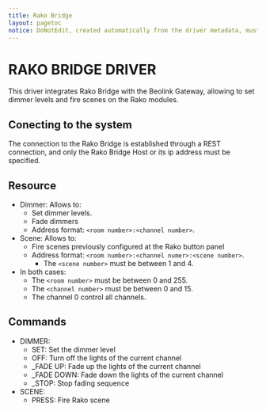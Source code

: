 ```yaml
---
title: Rako Bridge
layout: pagetoc
notice: DoNotEdit, created automatically from the driver metadata, must be updated on the driver itself
---
```

RAKO BRIDGE DRIVER
==================

This driver integrates Rako Bridge with the Beolink Gateway, allowing to set dimmer levels and fire scenes on the Rako modules.

Conecting to the system
-----------------------

The connection to the Rako Bridge is established through a REST connection, and only the Rako Bridge Host or its ip address must be specified.

Resource
--------

  * Dimmer: Allows to: 
    - Set dimmer levels.
    - Fade dimmers
    - Address format: ```<room number>:<channel number>```.
  * Scene: Allows to: 
    - Fire scenes previously configured at the Rako button panel
    - Address format: ```<room number>:<channel numer>:<scene number>```.
      - The ```<scene number>``` must be between 1 and 4.
  * In both cases:
    - The ```<room number>``` must be between 0 and 255.
    - The ```<channel number>``` must be between 0 and 15.
    - The channel 0 control all channels.

Commands
--------

  * DIMMER: 
    - SET: Set the dimmer level
    - OFF: Turn off the lights of the current channel
    - \_FADE UP: Fade up the lights of the current channel
    - \_FADE DOWN: Fade down the lights of the current channel
    - \_STOP: Stop fading sequence
  * SCENE: 
    - PRESS: Fire Rako scene
